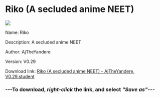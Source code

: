 # Riko (A secluded anime NEET)

<img src = "https://raw.githubusercontent.com/Arbiter1223/Daigaku-Gurashi-Custom-Students/master/Students/Files/Riko%20(A%20secluded%20anime%20NEET).png">

Name: Riko

Description: A secluded anime NEET

Author: AjTheYandere

Version: V0.29

Download link: <a href="https://raw.githubusercontent.com/Arbiter1223/Daigaku-Gurashi-Custom-Students/master/Students/Files/Riko%20(A%20secluded%20anime%20NEET)%20-%20AjTheYandere%2C%20V0.29.student">Riko (A secluded anime NEET) - AjTheYandere, V0.29.student</a>

### ---**To download, _right-click_ the link, and select _"Save as"_**---
